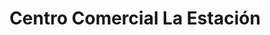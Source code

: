 ---
title: "Centro Comercial La Estación"
url: /san-cristobal/centro-comercial-la-estacion/
shop: Einkaufszentrum
---